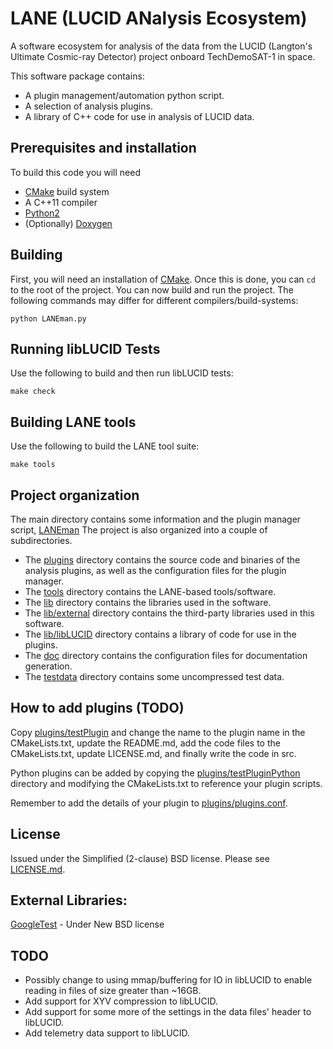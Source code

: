 # LANE (LUCID ANalysis Ecosystem)
A software ecosystem for analysis of the data from the LUCID 
(Langton's Ultimate Cosmic-ray Detector) project onboard TechDemoSAT-1 in space.

This software package contains:

* A plugin management/automation python script.
* A selection of analysis plugins.
* A library of C++ code for use in analysis of LUCID data.


## Prerequisites and installation
To build this code you will need

* [CMake][] build system
* A C++11 compiler
* [Python2][]
* (Optionally) [Doxygen][]


## Building
First, you will need an installation of [CMake][].
Once this is done, you can `cd` to the root of
the project.
You can now build and run the project.
The following commands may differ for different compilers/build-systems:

```shell
python LANEman.py
```


## Running libLUCID Tests
Use the following to build and then run libLUCID tests:
```shell
make check
```


## Building LANE tools
Use the following to build the LANE tool suite:
```shell
make tools
```


## Project organization
The main directory contains some information and the plugin manager script, 
[LANEman](LANEman.py)
The project is also organized into a couple of subdirectories.

* The [plugins](plugins) directory contains the source code and binaries of 
the analysis plugins, as well as the configuration files for the plugin 
manager.
* The [tools](tools) directory contains the LANE-based tools/software.
* The [lib](lib) directory contains the libraries used in the software.
* The [lib/external](lib/external) directory contains the third-party 
libraries used in this software.
* The [lib/libLUCID](lib/libLUCID) directory contains a library of code for 
use in the plugins.
* The [doc](doc) directory contains the configuration files for documentation 
generation.
* The [testdata](testdata) directory contains some uncompressed test data.


## How to add plugins (TODO)
Copy [plugins/testPlugin](plugins/testPlugin) and change the name to the plugin 
name in the CMakeLists.txt, update the README.md, add the code files to 
the CMakeLists.txt, update LICENSE.md, and finally write the code in src.

Python plugins can be added by copying the 
[plugins/testPluginPython](plugins/testPluginPython) directory and modifying 
the CMakeLists.txt to reference your plugin scripts.

Remember to add the details of your plugin to
[plugins/plugins.conf](plugins/plugins.ini).


## License
Issued under the Simplified (2-clause) BSD license.
Please see [LICENSE.md](LICENSE.md).


## External Libraries:

[GoogleTest][] - Under New BSD license


## TODO

* Possibly change to using mmap/buffering for IO in libLUCID to enable reading 
in files of size greater than ~16GB.
* Add support for XYV compression to libLUCID.
* Add support for some more of the settings in the data files' header to 
libLUCID.
* Add telemetry data support to libLUCID.


<!-- Links -->
[Doxygen]: http://www.doxygen.org
[CMake]: http://www.cmake.org
[GoogleTest]: https://code.google.com/p/googletest/
[Python2]: https://www.python.org/
